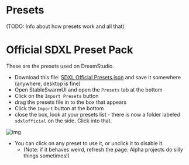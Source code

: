 # Presets

(TODO: Info about how presets work and all that)

# Official SDXL Preset Pack

These are the presets used on DreamStudio.

- Download this file: [SDXL Official Presets.json](https://github.com/Stability-AI/StableSwarmUI/releases/download/0.5.6-Alpha/SDXL.Official.Presets.json) and save it somewhere (anywhere, desktop is fine)
- Open StableSwarmUI and open the `Presets` tab at the bottom
- Click on the `Import Presets` button
- drag the presets file in to the box that appears
- Click the `Import` button at the bottom
- close the box, look at your presets list - there is now a folder labeled `sdxlofficial` on the side. Click into that.

![img](/docs/images/presets.png)

- You can click on any preset to use it, or unclick it to disable it.
    - (Note: if it behaves weird, refresh the page. Alpha projects do silly things sometimes!)
